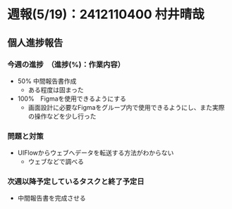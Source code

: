 # 週報(5/19)：2412110400 村井晴哉
[](チーム進捗報告はリーダー以外は消す)
[](ここまでリーダーのみ書く)
[](ここから下は全員が書く)
## 個人進捗報告
### 今週の進捗　（進捗(%)：作業内容）
[](0%:未着手,50%:開始,100%:作業完了)
- 50% 中間報告書作成
  - ある程度は固まった
- 100%　Figmaを使用できるようにする
  - 画面設計に必要なFigmaをグループ内で使用できるようにし、また実際の操作などを少し行った 

### 問題と対策
[](問題：発生しているネガティブな事項。なければ「なし」とする)
[](対策：「いつまでに」、「何をするか」を明記する。)
- UIFlowからウェブへデータを転送する方法がわからない
  - ウェブなどで調べる

### 次週以降予定しているタスクと終了予定日
[](次週やることのほか、やるべきタスクを挙げる)
- 中間報告書を完成させる
